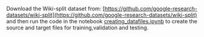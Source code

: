 Download the Wiki-split dataset from: [https://github.com/google-research-datasets/wiki-split](https://github.com/google-research-datasets/wiki-split) and then run the code in the notebook [creating_datafiles.ipynb](https://github.com/VishweshS/Sentence-Simplification/blob/master/data/creating_datafiles.ipynb)  to create the source and target files for training,validation and testing.
